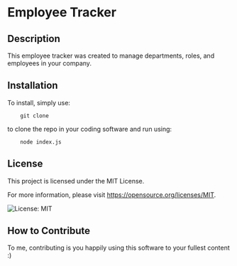 
# Employee Tracker

## Description

This employee tracker was created to manage departments, roles, and employees in your  company.

## Installation

To install, simply use: 
    
        git clone

to clone the repo in your coding software and  run  using: 

        node index.js


## License

This project is licensed under the MIT License. 

For more information, please visit https://opensource.org/licenses/MIT.
    

![License: MIT](https://img.shields.io/badge/License-MIT-yellow.svg)

## How to Contribute

To me, contributing is you happily using this software to your fullest content :)
  